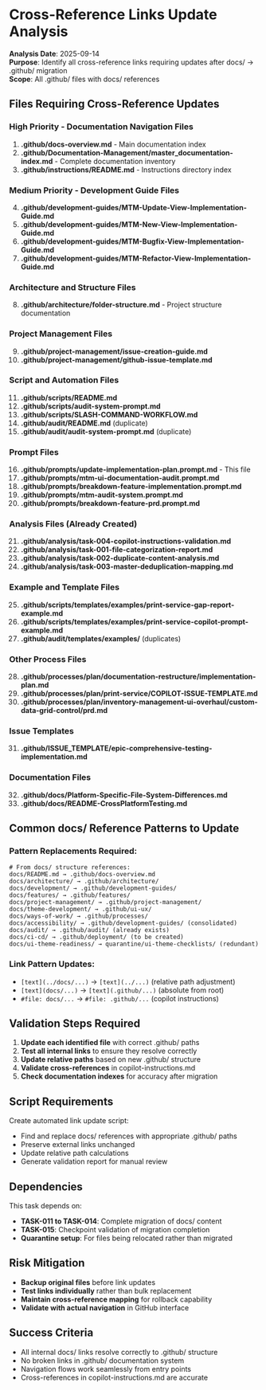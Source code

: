 # Cross-Reference Links Update Analysis

**Analysis Date**: 2025-09-14  
**Purpose**: Identify all cross-reference links requiring updates after docs/ → .github/ migration  
**Scope**: All .github/ files with docs/ references

## Files Requiring Cross-Reference Updates

### High Priority - Documentation Navigation Files
1. **.github/docs-overview.md** - Main documentation index
2. **.github/Documentation-Management/master_documentation-index.md** - Complete documentation inventory
3. **.github/instructions/README.md** - Instructions directory index

### Medium Priority - Development Guide Files  
4. **.github/development-guides/MTM-Update-View-Implementation-Guide.md**
5. **.github/development-guides/MTM-New-View-Implementation-Guide.md**
6. **.github/development-guides/MTM-Bugfix-View-Implementation-Guide.md**
7. **.github/development-guides/MTM-Refactor-View-Implementation-Guide.md**

### Architecture and Structure Files
8. **.github/architecture/folder-structure.md** - Project structure documentation

### Project Management Files
9. **.github/project-management/issue-creation-guide.md**
10. **.github/project-management/github-issue-template.md**

### Script and Automation Files
11. **.github/scripts/README.md**
12. **.github/scripts/audit-system-prompt.md**
13. **.github/scripts/SLASH-COMMAND-WORKFLOW.md**
14. **.github/audit/README.md** (duplicate)
15. **.github/audit/audit-system-prompt.md** (duplicate)

### Prompt Files
16. **.github/prompts/update-implementation-plan.prompt.md** - This file
17. **.github/prompts/mtm-ui-documentation-audit.prompt.md**
18. **.github/prompts/breakdown-feature-implementation.prompt.md**
19. **.github/prompts/mtm-audit-system.prompt.md**
20. **.github/prompts/breakdown-feature-prd.prompt.md**

### Analysis Files (Already Created)
21. **.github/analysis/task-004-copilot-instructions-validation.md**
22. **.github/analysis/task-001-file-categorization-report.md**
23. **.github/analysis/task-002-duplicate-content-analysis.md**
24. **.github/analysis/task-003-master-deduplication-mapping.md**

### Example and Template Files
25. **.github/scripts/templates/examples/print-service-gap-report-example.md**
26. **.github/scripts/templates/examples/print-service-copilot-prompt-example.md**
27. **.github/audit/templates/examples/** (duplicates)

### Other Process Files
28. **.github/processes/plan/documentation-restructure/implementation-plan.md**
29. **.github/processes/plan/print-service/COPILOT-ISSUE-TEMPLATE.md**
30. **.github/processes/plan/inventory-management-ui-overhaul/custom-data-grid-control/prd.md**

### Issue Templates
31. **.github/ISSUE_TEMPLATE/epic-comprehensive-testing-implementation.md**

### Documentation Files
32. **.github/docs/Platform-Specific-File-System-Differences.md**
33. **.github/docs/README-CrossPlatformTesting.md**

## Common docs/ Reference Patterns to Update

### Pattern Replacements Required:
```
# From docs/ structure references:
docs/README.md → .github/docs-overview.md
docs/architecture/ → .github/architecture/
docs/development/ → .github/development-guides/
docs/features/ → .github/features/
docs/project-management/ → .github/project-management/
docs/theme-development/ → .github/ui-ux/
docs/ways-of-work/ → .github/processes/
docs/accessibility/ → .github/development-guides/ (consolidated)
docs/audit/ → .github/audit/ (already exists)
docs/ci-cd/ → .github/deployment/ (to be created)
docs/ui-theme-readiness/ → quarantine/ui-theme-checklists/ (redundant)
```

### Link Pattern Updates:
- `[text](../docs/...)` → `[text](../...)` (relative path adjustment)
- `[text](docs/...)` → `[text](.github/...)` (absolute from root)
- `#file: docs/...` → `#file: .github/...` (copilot instructions)

## Validation Steps Required

1. **Update each identified file** with correct .github/ paths
2. **Test all internal links** to ensure they resolve correctly  
3. **Update relative paths** based on new .github/ structure
4. **Validate cross-references** in copilot-instructions.md
5. **Check documentation indexes** for accuracy after migration

## Script Requirements

Create automated link update script:
- Find and replace docs/ references with appropriate .github/ paths
- Preserve external links unchanged
- Update relative path calculations
- Generate validation report for manual review

## Dependencies

This task depends on:
- **TASK-011 to TASK-014**: Complete migration of docs/ content
- **TASK-015**: Checkpoint validation of migration completion
- **Quarantine setup**: For files being relocated rather than migrated

## Risk Mitigation

- **Backup original files** before link updates
- **Test links individually** rather than bulk replacement
- **Maintain cross-reference mapping** for rollback capability
- **Validate with actual navigation** in GitHub interface

## Success Criteria

- All internal docs/ links resolve correctly to .github/ structure
- No broken links in .github/ documentation system
- Navigation flows work seamlessly from entry points
- Cross-references in copilot-instructions.md are accurate
